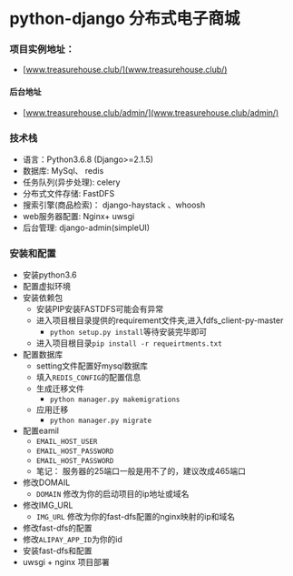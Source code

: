 # python-django 分布式电子商城

### 项目实例地址：
   * [www.treasurehouse.club/](www.treasurehouse.club/)
####  后台地址
   * [www.treasurehouse.club/admin/](www.treasurehouse.club/admin/)
###  技术栈
* 语言：Python3.6.8  (Django>=2.1.5)
* 数据库: MySql、 redis
* 任务队列(异步处理): celery
* 分布式文件存储: FastDFS
* 搜索引擎(商品检索)： django-haystack 、whoosh
* web服务器配置: Nginx+ uwsgi
* 后台管理: django-admin(simpleUI)


###  安装和配置
* 安装python3.6
* 配置虚拟环境
* 安装依赖包  
    * 安装PIP安装FASTDFS可能会有异常
    * 进入项目根目录提供的requirement文件夹,进入fdfs_client-py-master
        * `python setup.py install`等待安装完毕即可
    * 进入项目根目录`pip install -r requeirtments.txt`
* 配置数据库
    * setting文件配置好mysql数据库
    * 填入`REDIS_CONFIG`的配置信息
    * 生成迁移文件
        * `python manager.py makemigrations`
    * 应用迁移
        * `python manager.py migrate`
* 配置eamil
    * `EMAIL_HOST_USER`
    * `EMAIL_HOST_PASSWORD`
    * `EMAIL_HOST_PASSWORD`
    * 笔记：
            服务器的25端口一般是用不了的，建议改成465端口
* 修改DOMAIL
    * `DOMAIN` 修改为你的启动项目的ip地址或域名
* 修改IMG_URL
    * `IMG_URL` 修改为你的fast-dfs配置的nginx映射的ip和域名
* 修改fast-dfs的配置
* 修改`ALIPAY_APP_ID`为你的id
* 安装fast-dfs和配置
* uwsgi + nginx 项目部署
